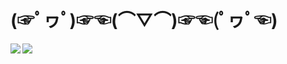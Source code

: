 # (☞ﾟヮﾟ)☞☜(⌒▽⌒)☞☜(ﾟヮﾟ☜)

<a href="https://github.com/lifeng-87/lifeng-87">
  <img align="left" src="https://github-readme-stats.vercel.app/api?username=lifeng-87&theme=codeSTACKr&show_icons=true&include_all_commits=true&hide_border=true" />
</a>
<a href="https://github.com/lifeng-87/lifeng-87">
  <img align="left" src="https://github-readme-stats.vercel.app/api/wakatime?username=lifeng87&theme=codeSTACKr&layout=compact&langs_count=6&hide_border=true&hide=Other" />
</a>
